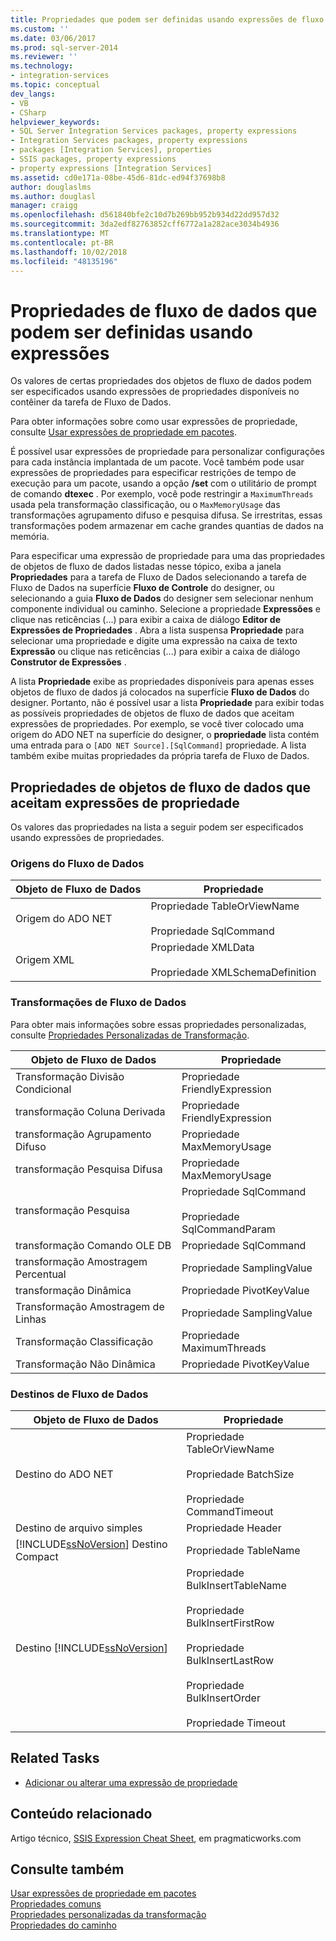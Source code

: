 ```yaml
---
title: Propriedades que podem ser definidas usando expressões de fluxo de dados | Microsoft Docs
ms.custom: ''
ms.date: 03/06/2017
ms.prod: sql-server-2014
ms.reviewer: ''
ms.technology:
- integration-services
ms.topic: conceptual
dev_langs:
- VB
- CSharp
helpviewer_keywords:
- SQL Server Integration Services packages, property expressions
- Integration Services packages, property expressions
- packages [Integration Services], properties
- SSIS packages, property expressions
- property expressions [Integration Services]
ms.assetid: cd0e171a-08be-45d6-81dc-ed94f37698b8
author: douglaslms
ms.author: douglasl
manager: craigg
ms.openlocfilehash: d561840bfe2c10d7b269bb952b934d22dd957d32
ms.sourcegitcommit: 3da2edf82763852cff6772a1a282ace3034b4936
ms.translationtype: MT
ms.contentlocale: pt-BR
ms.lasthandoff: 10/02/2018
ms.locfileid: "48135196"
---
```

# <a name="data-flow-properties-that-can-be-set-by-using-expressions"></a>Propriedades de fluxo de dados que podem ser definidas usando expressões
  Os valores de certas propriedades dos objetos de fluxo de dados podem ser especificados usando expressões de propriedades disponíveis no contêiner da tarefa de Fluxo de Dados.  
  
 Para obter informações sobre como usar expressões de propriedade, consulte [Usar expressões de propriedade em pacotes](expressions/use-property-expressions-in-packages.md).  
  
 É possível usar expressões de propriedade para personalizar configurações para cada instância implantada de um pacote. Você também pode usar expressões de propriedades para especificar restrições de tempo de execução para um pacote, usando a opção **/set** com o utilitário de prompt de comando **dtexec** . Por exemplo, você pode restringir a `MaximumThreads` usada pela transformação classificação, ou o `MaxMemoryUsage` das transformações agrupamento difuso e pesquisa difusa. Se irrestritas, essas transformações podem armazenar em cache grandes quantias de dados na memória.  
  
 Para especificar uma expressão de propriedade para uma das propriedades de objetos de fluxo de dados listadas nesse tópico, exiba a janela **Propriedades** para a tarefa de Fluxo de Dados selecionando a tarefa de Fluxo de Dados na superfície **Fluxo de Controle** do designer, ou selecionando a guia **Fluxo de Dados** do designer sem selecionar nenhum componente individual ou caminho. Selecione a propriedade **Expressões** e clique nas reticências (...) para exibir a caixa de diálogo **Editor de Expressões de Propriedades** . Abra a lista suspensa **Propriedade** para selecionar uma propriedade e digite uma expressão na caixa de texto **Expressão** ou clique nas reticências (...) para exibir a caixa de diálogo **Construtor de Expressões** .  
  
 A lista **Propriedade** exibe as propriedades disponíveis para apenas esses objetos de fluxo de dados já colocados na superfície **Fluxo de Dados** do designer. Portanto, não é possível usar a lista **Propriedade** para exibir todas as possíveis propriedades de objetos de fluxo de dados que aceitam expressões de propriedades. Por exemplo, se você tiver colocado uma origem do ADO NET na superfície do designer, o **propriedade** lista contém uma entrada para o `[ADO NET Source].[SqlCommand]` propriedade. A lista também exibe muitas propriedades da própria tarefa de Fluxo de Dados.  
  
## <a name="properties-of-data-flow-objects-that-support-property-expressions"></a>Propriedades de objetos de fluxo de dados que aceitam expressões de propriedade  
 Os valores das propriedades na lista a seguir podem ser especificados usando expressões de propriedades.  
  
### <a name="data-flow-sources"></a>Origens do Fluxo de Dados  
  
|Objeto de Fluxo de Dados|Propriedade|  
|----------------------|--------------|  
|Origem do ADO NET|Propriedade TableOrViewName<br /><br /> Propriedade SqlCommand|  
|Origem XML|Propriedade XMLData<br /><br /> Propriedade XMLSchemaDefinition|  
  
### <a name="data-flow-transformations"></a>Transformações de Fluxo de Dados  
 Para obter mais informações sobre essas propriedades personalizadas, consulte [Propriedades Personalizadas de Transformação](data-flow/transformations/transformation-custom-properties.md).  
  
|Objeto de Fluxo de Dados|Propriedade|  
|----------------------|--------------|  
|Transformação Divisão Condicional|Propriedade FriendlyExpression|  
|transformação Coluna Derivada|Propriedade FriendlyExpression|  
|transformação Agrupamento Difuso|Propriedade MaxMemoryUsage|  
|transformação Pesquisa Difusa|Propriedade MaxMemoryUsage|  
|transformação Pesquisa|Propriedade SqlCommand<br /><br /> Propriedade SqlCommandParam|  
|transformação Comando OLE DB|Propriedade SqlCommand|  
|transformação Amostragem Percentual|Propriedade SamplingValue|  
|transformação Dinâmica|Propriedade PivotKeyValue|  
|Transformação Amostragem de Linhas|Propriedade SamplingValue|  
|Transformação Classificação|Propriedade MaximumThreads|  
|Transformação Não Dinâmica|Propriedade PivotKeyValue|  
  
### <a name="data-flow-destinations"></a>Destinos de Fluxo de Dados  
  
|Objeto de Fluxo de Dados|Propriedade|  
|----------------------|--------------|  
|Destino do ADO NET|Propriedade TableOrViewName<br /><br /> Propriedade BatchSize<br /><br /> Propriedade CommandTimeout|  
|Destino de arquivo simples|Propriedade Header|  
|[!INCLUDE[ssNoVersion](../includes/ssnoversion-md.md)] Destino Compact|Propriedade TableName|  
|Destino [!INCLUDE[ssNoVersion](../includes/ssnoversion-md.md)]|Propriedade BulkInsertTableName<br /><br /> Propriedade BulkInsertFirstRow<br /><br /> Propriedade BulkInsertLastRow<br /><br /> Propriedade BulkInsertOrder<br /><br /> Propriedade Timeout|  
  
## <a name="related-tasks"></a>Related Tasks  
  
-   [Adicionar ou alterar uma expressão de propriedade](expressions/add-or-change-a-property-expression.md)  
  
## <a name="related-content"></a>Conteúdo relacionado  
 Artigo técnico, [SSIS Expression Cheat Sheet](http://pragmaticworks.com/cheatsheet/), em pragmaticworks.com  
  
## <a name="see-also"></a>Consulte também  
 [Usar expressões de propriedade em pacotes](expressions/use-property-expressions-in-packages.md)   
 [Propriedades comuns](../../2014/integration-services/common-properties.md)   
 [Propriedades personalizadas da transformação](data-flow/transformations/transformation-custom-properties.md)   
 [Propriedades do caminho](../../2014/integration-services/path-properties.md)  
  
  

